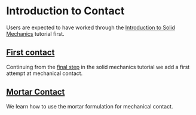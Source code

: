 # Introduction to Contact

Users are expected to have worked through the [Introduction to Solid Mechanics](solid_mechanics/tutorials/introduction/index.md) tutorial first.

## [First contact](contact/tutorials/introduction/step01.md)

Continuing from the [final step](solid_mechanics/tutorials/introduction/step04.md)
in the solid mechanics tutorial we add a first attempt at mechanical contact.

## [Mortar Contact](contact/tutorials/introduction/step02.md)

We learn how to use the mortar formulation for mechanical contact.
